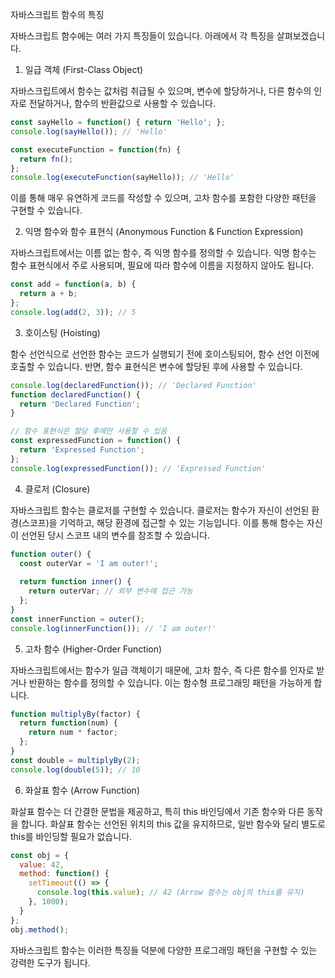 자바스크립트 함수의 특징

자바스크립트 함수에는 여러 가지 특징들이 있습니다. 아래에서 각 특징을 살펴보겠습니다.

1. 일급 객체 (First-Class Object)

자바스크립트에서 함수는 값처럼 취급될 수 있으며, 변수에 할당하거나, 다른 함수의 인자로 전달하거나, 함수의 반환값으로 사용할 수 있습니다.

```javascript
const sayHello = function() { return 'Hello'; };
console.log(sayHello()); // 'Hello'

const executeFunction = function(fn) {
  return fn();
};
console.log(executeFunction(sayHello)); // 'Hello'
```

이를 통해 매우 유연하게 코드를 작성할 수 있으며, 고차 함수를 포함한 다양한 패턴을 구현할 수 있습니다.

2. 익명 함수와 함수 표현식 (Anonymous Function & Function Expression)

자바스크립트에서는 이름 없는 함수, 즉 익명 함수를 정의할 수 있습니다. 익명 함수는 함수 표현식에서 주로 사용되며, 필요에 따라 함수에 이름을 지정하지 않아도 됩니다.

```javascript
const add = function(a, b) {
  return a + b;
};
console.log(add(2, 3)); // 5
```

3. 호이스팅 (Hoisting)

함수 선언식으로 선언한 함수는 코드가 실행되기 전에 호이스팅되어, 함수 선언 이전에 호출할 수 있습니다. 반면, 함수 표현식은 변수에 할당된 후에 사용할 수 있습니다.

```javascript
console.log(declaredFunction()); // 'Declared Function'
function declaredFunction() {
  return 'Declared Function';
}

// 함수 표현식은 할당 후에만 사용할 수 있음
const expressedFunction = function() {
  return 'Expressed Function';
};
console.log(expressedFunction()); // 'Expressed Function'
```

4. 클로저 (Closure)

자바스크립트 함수는 클로저를 구현할 수 있습니다. 클로저는 함수가 자신이 선언된 환경(스코프)을 기억하고, 해당 환경에 접근할 수 있는 기능입니다. 이를 통해 함수는 자신이 선언된 당시 스코프 내의 변수를 참조할 수 있습니다.

```javascript
function outer() {
  const outerVar = 'I am outer!';
  
  return function inner() {
    return outerVar; // 외부 변수에 접근 가능
  };
}
const innerFunction = outer();
console.log(innerFunction()); // 'I am outer!'
```

5. 고차 함수 (Higher-Order Function)

자바스크립트에서는 함수가 일급 객체이기 때문에, 고차 함수, 즉 다른 함수를 인자로 받거나 반환하는 함수를 정의할 수 있습니다. 이는 함수형 프로그래밍 패턴을 가능하게 합니다.

```javascript
function multiplyBy(factor) {
  return function(num) {
    return num * factor;
  };
}
const double = multiplyBy(2);
console.log(double(5)); // 10
```

6. 화살표 함수 (Arrow Function)

화살표 함수는 더 간결한 문법을 제공하고, 특히 this 바인딩에서 기존 함수와 다른 동작을 합니다. 화살표 함수는 선언된 위치의 this 값을 유지하므로, 일반 함수와 달리 별도로 this를 바인딩할 필요가 없습니다.

```javascript
const obj = {
  value: 42,
  method: function() {
    setTimeout(() => {
      console.log(this.value); // 42 (Arrow 함수는 obj의 this를 유지)
    }, 1000);
  }
};
obj.method();
```

자바스크립트 함수는 이러한 특징들 덕분에 다양한 프로그래밍 패턴을 구현할 수 있는 강력한 도구가 됩니다.

